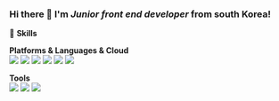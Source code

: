 ### Hi there 👋 I'm *Junior front end developer* from south Korea!  

:muscle:	****Skills****  

**Platforms & Languages & Cloud**  
<img src="https://img.shields.io/badge/-React-ec407a?style=flat&logo=React"/>
<img src="https://img.shields.io/badge/-HTML5-000?style=flat&logo=HTML5"/>
<img src="https://img.shields.io/badge/-CSS3-00b248?style=flat&logo=CSS3"/>
<img src="https://img.shields.io/badge/-MongoDB-ef6c00?style=flat&logo=MongoDB"/>
<img src="https://img.shields.io/badge/-JavaScript-303f9f?style=flat&logo=JavaScript"/>
<img src="https://img.shields.io/badge/-MySQL-ffee58?style=flat&logo=MySQL"/>

**Tools**  
<img src="https://img.shields.io/badge/-Git-ff3d00?style=flat&logo=Git"/>
<img src="https://img.shields.io/badge/-MySQL-ffee58?style=flat&logo=MySQL"/>
<img src="https://img.shields.io/badge/-MySQL-ffee58?style=flat&logo=MySQL"/>








<!--
**sungyuna1003/sungyuna1003** is a ✨ _special_ ✨ repository because its `README.md` (this file) appears on your GitHub profile.

Here are some ideas to get you started:

- 🔭 I’m currently working on ...
- 🌱 I’m currently learning ...
- 👯 I’m looking to collaborate on ...
- 🤔 I’m looking for help with ...
- 💬 Ask me about ...
- 📫 How to reach me: ...
- 😄 Pronouns: ...
- ⚡ Fun fact: ...
-->
